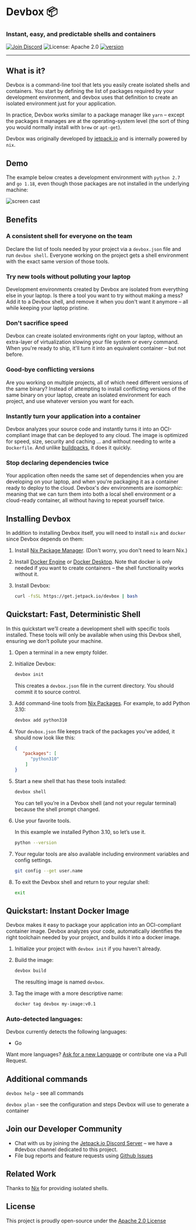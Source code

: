 # Devbox 📦

### Instant, easy, and predictable shells and containers

[![Join Discord](https://img.shields.io/discord/903306922852245526?color=7389D8&label=discord&logo=discord&logoColor=ffffff)](https://discord.gg/agbskCJXk2) ![License: Apache 2.0](https://img.shields.io/github/license/jetpack-io/devbox) [![version](https://img.shields.io/github/v/release/jetpack-io/devbox?color=green&label=version&sort=semver)](https://github.com/jetpack-io/devbox/releases)

---

## What is it?

Devbox is a command-line tool that lets you easily create isolated shells and containers. You start by defining the list of packages required by your development environment, and devbox uses that definition to create an isolated environment just for your application.

In practice, Devbox works similar to a package manager like `yarn` – except the packages it manages are at the operating-system level (the sort of thing you would normally install with `brew` or `apt-get`).

Devbox was originally developed by [jetpack.io](https://www.jetpack.io) and is internally powered by `nix`.

## Demo
The example below creates a development environment with `python 2.7` and `go 1.18`, even though those packages are not installed in the underlying machine:

![screen cast](https://user-images.githubusercontent.com/279789/186491771-6b910175-18ec-4c65-92b0-ed1a91bb15ed.svg)


## Benefits

### A consistent shell for everyone on the team

Declare the list of tools needed by your project via a `devbox.json` file and run `devbox shell`. Everyone working on the project gets a shell environment with the exact same version of those tools.

### Try new tools without polluting your laptop

Development environments created by Devbox are isolated from everything else in your laptop. Is there a tool you want to try without making a mess? Add it to a Devbox shell, and remove it when you don't want it anymore – all while keeping your laptop pristine.

### Don't sacrifice speed

Devbox can create isolated environments right on your laptop, without an extra-layer of virtualization slowing your file system or every command. When you're ready to ship, it'll turn it into an equivalent container – but not before.

### Good-bye conflicting versions

Are you working on multiple projects, all of which need different versions of the same binary? Instead of attempting to install conflicting versions of the same binary on your laptop, create an isolated environment for each project, and use whatever version you want for each.

### Instantly turn your application into a container

Devbox analyzes your source code and instantly turns it into an OCI-compliant image that can be deployed to any cloud. The image is optimized for speed, size, security and caching ... and without needing to write a `Dockerfile`. And unlike [buildpacks](https://buildpacks.io/), it does it quickly.

### Stop declaring dependencies twice

Your application often needs the same set of dependencies when you are developing on your laptop, and when you're packaging it as a container ready to deploy to the cloud. Devbox's dev environments are _isomorphic_: meaning that we can turn them into both a local shell environment or a cloud-ready container, all without having to repeat yourself twice.

## Installing Devbox

In addition to installing Devbox itself, you will need to install `nix` and `docker` since Devbox depends on them:

1. Install [Nix Package Manager](https://nixos.org/download.html). (Don't worry, you don't need to learn Nix.)

2. Install [Docker Engine](https://docs.docker.com/engine/install/) or [Docker Desktop](https://www.docker.com/get-started/). Note that docker is only needed if you want to create containers – the shell functionality works without it.

3. Install Devbox:

   ```sh
   curl -fsSL https://get.jetpack.io/devbox | bash
   ```

## Quickstart: Fast, Deterministic Shell

In this quickstart we’ll create a development shell with specific tools installed. These tools will only be available when using this Devbox shell, ensuring we don’t pollute your machine.

1. Open a terminal in a new empty folder.

2. Initialize Devbox:

   ```bash
   devbox init
   ```

   This creates a `devbox.json` file in the current directory. You should commit it to source control.

3. Add command-line tools from [Nix Packages](https://search.nixos.org/packages). For example, to add Python 3.10:

   ```bash
   devbox add python310
   ```
4. Your `devbox.json` file keeps track of the packages you've added, it should now look like this:

   ```json
   {
      "packages": [
         "python310"
       ]
   }
   ```

5. Start a new shell that has these tools installed:

   ```bash
   devbox shell
   ```

   You can tell you’re in a Devbox shell (and not your regular terminal) because the shell prompt changed.

6. Use your favorite tools.

   In this example we installed Python 3.10, so let’s use it.

   ```bash
   python --version
   ```

7. Your regular tools are also available including environment variables and config settings.

   ```bash
   git config --get user.name
   ```

8. To exit the Devbox shell and return to your regular shell:

   ```bash
   exit
   ```

## Quickstart: Instant Docker Image

Devbox makes it easy to package your application into an OCI-compliant container image. Devbox analyzes your code, automatically identifies the right toolchain needed by your project, and builds it into a docker image.

1. Initialize your project with `devbox init` if you haven't already.

2. Build the image:

   ```bash
   devbox build
   ```

   The resulting image is named `devbox`.

3. Tag the image with a more descriptive name:

   ```bash
   docker tag devbox my-image:v0.1
   ```
### Auto-detected languages:
Devbox currently detects the following languages:

- Go

Want more languages? [Ask for a new Language](https://github.com/jetpack-io/devbox/issues) or contribute one via a Pull Request.

## Additional commands

`devbox help` - see all commands

`devbox plan` - see the configuration and steps Devbox will use to generate a container

## Join our Developer Community

+ Chat with us by joining the [Jetpack.io Discord Server](https://discord.gg/agbskCJXk2) – we have a #devbox channel dedicated to this project. 
+ File bug reports and feature requests using [Github Issues](https://github.com/jetpack-io/devbox/issues)

## Related Work

Thanks to [Nix](https://nixos.org/) for providing isolated shells.

## License

This project is proudly open-source under the [Apache 2.0 License](https://github.com/jetpack-io/devbox/blob/main/LICENSE)
